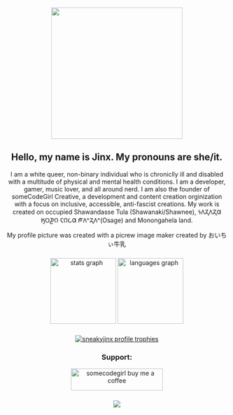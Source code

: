 ###

<div align="center">
  <img height="300" src="https://4vs8r5ztn3.ufs.sh/f/cC8f3XH57MPQ7elW9dvfpnkgbv4Or3RjU6u2C0AKdDMZHVGw"/>
</div>


###

<div align="center">
  <h2>Hello, my name is Jinx. My pronouns are she/it.</h2>
  <p>I am a white queer, non-binary individual who is chroniclly ill and disabled with a multitude of physical and mental health conditions. I am a developer, gamer, music lover, and all around nerd. I am also the founder of someCodeGirl Creative, a development and content creation orginization with a focus on inclusive, accessible, anti-fascist creations. My work is created on occupied Shawandasse Tula (Shawanaki/Shawnee), 𐓏𐒰𐓓𐒰𐓓𐒷 𐒼𐓂𐓊𐒻 𐓆𐒻𐒿𐒷 𐓀𐒰^𐓓𐒰^(Osage) and Monongahela land.</p>
  <p>My profile picture was created with a picrew image maker created by おいちぃ牛乳</p>
</div>

###

<div align="center">
  <img src="https://github-readme-stats.vercel.app/api?username=sneakyjinx&theme=synthwave&show_icons=true&hide_border=false&count_private=true" height="150" alt="stats graph"  />
  <img src="https://github-readme-stats.vercel.app/api/top-langs/?username=sneakyjinx&theme=synthwave&show_icons=true&hide_border=false&layout=compact" height="150" alt="languages graph"  />
</div>

###

<div align="center">
  <p> <a href="https://github.com/ryo-ma/github-profile-trophy"><img src="https://github-profile-trophy.vercel.app/?username=sneakyjinx" alt="sneakyjinx profile trophies" /></a> </p>
<h3>Support:</h3>
<p><a href="https://www.buymeacoffee.com/somecodegirl"> <img src="https://cdn.buymeacoffee.com/buttons/v2/default-yellow.png" height="50" width="210" alt="somecodegirl buy me a coffee" /></a></p>
</div>





###

<div align="center">
  <img src="https://profile-counter.glitch.me/somecodegirl/count.svg"/>
</div>

###
